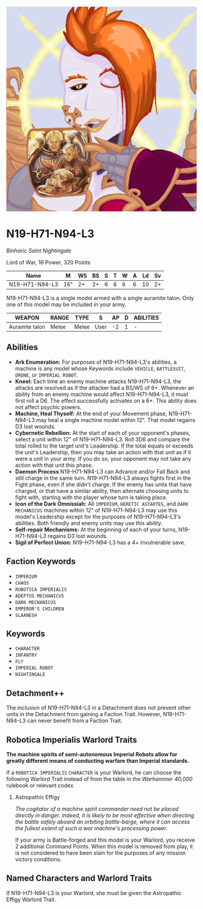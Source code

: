 ![alt text](images/nightingale-mug.png "Nightingale celebrates the union of human and aeldari luminaries")

# N19-H71-N94-L3

_Binharic Saint Nightingale_

Lord of War, 16 Power, 320 Points

| Name           | M   | WS | BS | S | T | W | A | Ld | Sv |
|----------------|-----|----|----|---|---|---|---|----|----|
| N19-H71-N94-L3 | 16" | 2+ | 2+ | 6 | 6 | 6 | 6 | 10 | 2+ |

N19-H71-N94-L3 is a single model armed with a single auramite talon. Only one of this model may be included in your army.

| WEAPON         | RANGE | TYPE  | S    | AP | D | ABILITIES |
|----------------|-------|-------|------|----|---|-----------|
| Auramite talon | Melee | Melee | User | -2 | 1 | -         |

## Abilities

- **Ark Enumeration:** For purposes of N19-H71-N94-L3's abilities, a machine is any model whose Keywords include `VEHICLE`, `BATTLESUIT`, `DRONE`, or `IMPERIAL ROBOT`.
- **Kneel:** Each time an enemy machine attacks N19-H71-N94-L3, the attacks are resolved as if the attacker had a BS/WS of 6+. Whenever an ability from an enemy machine would affect N19-H71-N94-L3, it must first roll a D6. The effect successfully activates on a 6+. This ability does not affect psychic powers.
- **Machine, Heal Thyself:** At the end of your Movement phase, N19-H71-N94-L3 may heal a single machine model within 12". That model regains D3 lost wounds.
- **Cybernetic Rebellion:** At the start of each of your opponent's phases, select a unit within 12" of N19-H71-N94-L3. Roll 3D6 and compare the total rolled to the target unit's Leadership. If the total equals or exceeds the unit's Leadership, then you may take an action with that unit as if it were a unit in your army. If you do so, your opponent may not take any action with that unit this phase.
- **Daemon Process** N19-H71-N94-L3 can Advance and/or Fall Back and still charge in the same turn. N19-H71-N94-L3 always fights first in the Fight phase, even if she didn't charge. If the enemy has units that have charged, or that have a similar ability, then alternate choosing units to fight with, starting with the player whose turn is taking place.
- **Icon of the Dark Omnissiah:** All `IMPERIUM`, `HERETIC ASTARTES`, and `DARK MECHANICUS` machines within 12" of N19-H71-N94-L3 may use this model's Leadership except for the purposes of N19-H71-N94-L3's abilities. Both friendly and enemy units may use this ability.
- **Self-repair Mechanisms:** At the beginning of each of your turns, N19-H71-N94-L3 regains D3 lost wounds.
- **Sigil of Perfect Union:** N19-H71-N94-L3 has a 4+ invulnerable save.

## Faction Keywords

- `IMPERIUM`
- `CHAOS`
- `ROBOTICA IMPERIALIS`
- `ADEPTUS MECHANICUS`
- `DARK MECHANICUS`
- `EMPEROR'S CHILDREN`
- `SLAANESH`

## Keywords

- `CHARACTER`
- `INFANTRY`
- `FLY`
- `IMPERIAL ROBOT`
- `NIGHTINGALE`

## Detachment++

The inclusion of N19-H71-N94-L3 in a Detachment does not prevent other units in the Detachment from gaining a Faction Trait. However, N19-H71-N94-L3 can never benefit from a Faction Trait.

## Robotica Imperialis Warlord Traits

**The machine spirits of semi-autonomous Imperial Robots allow for greatly different means of conducting warfare than Imperial standards.**

If a `ROBOTICA IMPERIALIS` `CHARACTER` is your Warlord, he can choose the following Warlord Trait instead of from the table in the _Warhammer 40,000_ rulebook or relevant codex.

1. Astropathic Effigy

    _The cogitator of a machine spirit commander need not be placed directly in danger. Indeed, it is likely to be most effective when directing the battle safely aboard an orbiting battle-barge, where it can access the fullest extent of such a war machine's processing power._

    If your army is Battle-forged and this model is your Warlord, you receive 2 additional Command Points. When this model is removed from play, it is not considered to have been slain for the purposes of any mission victory conditions.

## Named Characters and Warlord Traits

If N19-H71-N94-L3 is your Warlord, she must be given the Astropathic Effigy Warlord Trait.